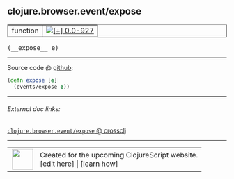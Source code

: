 ## clojure.browser.event/expose



 <table border="1">
<tr>
<td>function</td>
<td><a href="https://github.com/cljsinfo/cljs-api-docs/tree/0.0-927"><img valign="middle" alt="[+] 0.0-927" title="Added in 0.0-927" src="https://img.shields.io/badge/+-0.0--927-lightgrey.svg"></a> </td>
</tr>
</table>


 <samp>
(__expose__ e)<br>
</samp>

---







Source code @ [github](https://github.com/clojure/clojurescript/blob/r3053/src/cljs/clojure/browser/event.cljs#L81-L82):

```clj
(defn expose [e]
  (events/expose e))
```

<!--
Repo - tag - source tree - lines:

 <pre>
clojurescript @ r3053
└── src
    └── cljs
        └── clojure
            └── browser
                └── <ins>[event.cljs:81-82](https://github.com/clojure/clojurescript/blob/r3053/src/cljs/clojure/browser/event.cljs#L81-L82)</ins>
</pre>

-->

---



###### External doc links:

[`clojure.browser.event/expose` @ crossclj](http://crossclj.info/fun/clojure.browser.event.cljs/expose.html)<br>

---

 <table>
<tr><td>
<img valign="middle" align="right" width="48px" src="http://i.imgur.com/Hi20huC.png">
</td><td>
Created for the upcoming ClojureScript website.<br>
[edit here] | [learn how]
</td></tr></table>

[edit here]:https://github.com/cljsinfo/cljs-api-docs/blob/master/cljsdoc/clojure.browser.event/expose.cljsdoc
[learn how]:https://github.com/cljsinfo/cljs-api-docs/wiki/cljsdoc-files

<!--

This information was too distracting to show to readers, but I'll leave it
commented here since it is helpful to:

- pretty-print the data used to generate this document
- and show how to retrieve that data



The API data for this symbol:

```clj
{:ns "clojure.browser.event",
 :name "expose",
 :type "function",
 :signature ["[e]"],
 :source {:code "(defn expose [e]\n  (events/expose e))",
          :title "Source code",
          :repo "clojurescript",
          :tag "r3053",
          :filename "src/cljs/clojure/browser/event.cljs",
          :lines [81 82]},
 :full-name "clojure.browser.event/expose",
 :full-name-encode "clojure.browser.event/expose",
 :history [["+" "0.0-927"]]}

```

Retrieve the API data for this symbol:

```clj
;; from Clojure REPL
(require '[clojure.edn :as edn])
(-> (slurp "https://raw.githubusercontent.com/cljsinfo/cljs-api-docs/catalog/cljs-api.edn")
    (edn/read-string)
    (get-in [:symbols "clojure.browser.event/expose"]))
```

-->
